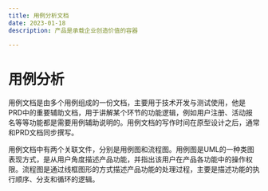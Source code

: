 ```yaml
---
title: 用例分析文档
date: 2023-01-18
description: 产品是承载企业创造价值的容器

---
```


# 用例分析


用例文档是由多个用例组成的一份文档，主要用于技术开发与测试使用，他是PRD中的重要辅助文档，用于讲解某个环节的功能逻辑，例如用户注册、活动报名等等功能都是需要用例辅助说明的。用例文档的写作时间在原型设计之后，通常和PRD文档同步撰写。

用例文档中有两个关联文件，分别是用例图和流程图。用例图是UML的一种类图表现方式，是从用户角度描述产品功能，并指出该用户在产品各功能中的操作权限。流程图是通过线框图形的方式描述产品功能的处理过程，主要是描述功能的执行顺序、分支和循环的逻辑。